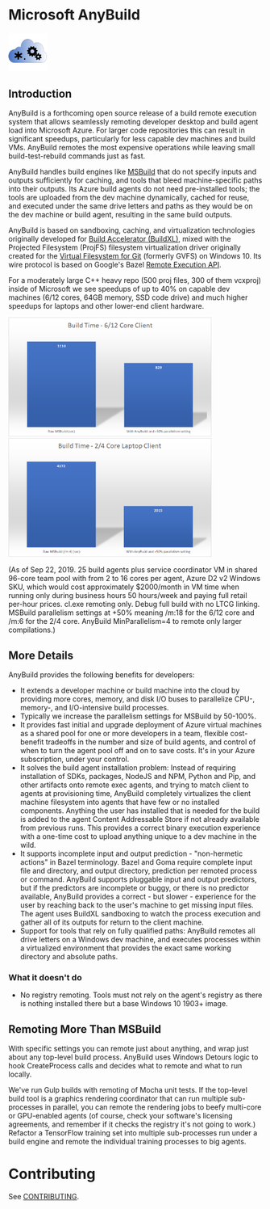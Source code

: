 # Microsoft AnyBuild

<img alt="AnyBuild Icon" src="src/Branding/AnyBuild215x215.png" width=15%>

## Introduction
AnyBuild is a forthcoming open source release of a build remote execution system that allows seamlessly remoting developer desktop and build agent load into Microsoft Azure. For larger code repositories this can result in significant speedups, particularly for less capable dev machines and build VMs. AnyBuild remotes the most expensive operations while leaving small build-test-rebuild commands just as fast.

AnyBuild handles build engines like [MSBuild](https://github.com/Microsoft/MSBuild) that do not specify inputs and outputs sufficiently for caching, and tools that bleed machine-specific paths into their outputs. Its Azure build agents do not need pre-installed tools; the tools are uploaded from the dev machine dynamically, cached for reuse, and executed under the same drive letters and paths as they would be on the dev machine or build agent, resulting in the same build outputs.

AnyBuild is based on sandboxing, caching, and virtualization technologies originally developed for [Build Accelerator (BuildXL)](https://github.com/Microsoft/BuildXL), mixed with the Projected Filesystem (ProjFS) filesystem virtualization driver originally created for the [Virtual Filesystem for Git](https://github.com/Microsoft/VFSForGit) (formerly GVFS) on Windows 10. Its wire protocol is based on Google's Bazel [Remote Execution API](https://github.com/bazelbuild/remote-apis).

For a moderately large C++ heavy repo (500 proj files, 300 of them vcxproj) inside of Microsoft we see speedups of up to 40% on capable dev machines (6/12 cores, 64GB memory, SSD code drive) and much higher speedups for laptops and other lower-end client hardware.

<img alt="6/12 Core Desktop Comparison" src="docs/images/6CoreComparison.png" width=80%>
<img alt="2/4 Core Laptop Comparison" src="docs/images/2CoreLaptopComparison.png" width=80%>

(As of Sep 22, 2019. 25 build agents plus service coordinator VM in shared 96-core team pool with from 2 to 16 cores per agent, Azure D2 v2 Windows SKU, which would cost approximately $2000/month in VM time when running only during business hours 50 hours/week and paying full retail per-hour prices. cl.exe remoting only. Debug full build with no LTCG linking. MSBuild parallelism settings at +50% meaning /m:18 for the 6/12 core and /m:6 for the 2/4 core. AnyBuild MinParallelism=4 to remote only larger compilations.)

## More Details
AnyBuild provides the following benefits for developers:

* It extends a developer machine or build machine into the cloud by providing more cores, memory, and disk I/O buses to parallelize CPU-, memory-, and I/O-intensive build processes.
* Typically we increase the parallelism settings for MSBuild by 50-100%.
* It provides fast initial and upgrade deployment of Azure virtual machines as a shared pool for one or more developers in a team, flexible cost-benefit tradeoffs in the number and size of build agents, and control of when to turn the agent pool off and on to save costs. It's in your Azure subscription, under your control.
* It solves the build agent installation problem: Instead of requiring installation of SDKs, packages, NodeJS and NPM, Python and Pip, and other artifacts onto remote exec agents, and trying to match client to agents at provisioning time, AnyBuild completely virtualizes the client machine filesystem into agents that have few or no installed components. Anything the user has installed that is needed for the build is added to the agent Content Addressable Store if not already available from previous runs. This provides a correct binary execution experience with a one-time cost to upload anything unique to a dev machine in the wild.
* It supports incomplete input and output prediction - "non-hermetic actions" in Bazel terminology. Bazel and Goma require complete input file and directory, and output directory, prediction per remoted process or command. AnyBuild supports pluggable input and output predictors, but if the predictors are incomplete or buggy, or there is no predictor available, AnyBuild provides a correct - but slower - experience for the user by reaching back to the user's machine to get missing input files. The agent uses BuildXL sandboxing to watch the process execution and gather all of its outputs for return to the client machine.
* Support for tools that rely on fully qualified paths: AnyBuild remotes all drive letters on a Windows dev machine, and executes processes within a virtualized environment that provides the exact same working directory and absolute paths.

### What it doesn't do
* No registry remoting. Tools must not rely on the agent's registry as there is nothing installed there but a base Windows 10 1903+ image.

## Remoting More Than MSBuild
With specific settings you can remote just about anything, and wrap just about any top-level build process. AnyBuild uses Windows Detours logic to hook CreateProcess calls and decides what to remote and what to run locally.

We've run Gulp builds with remoting of Mocha unit tests. If the top-level build tool is a graphics rendering coordinator that can run multiple sub-processes in parallel, you can remote the rendering jobs to beefy multi-core or GPU-enabled agents (of course, check your software's licensing agreements, and remember if it checks the registry it's not going to work.) Refactor a TensorFlow training set into multiple sub-processes run under a build engine and remote the individual training processes to big agents.

# Contributing
See [CONTRIBUTING](CONTRIBUTING.md).

